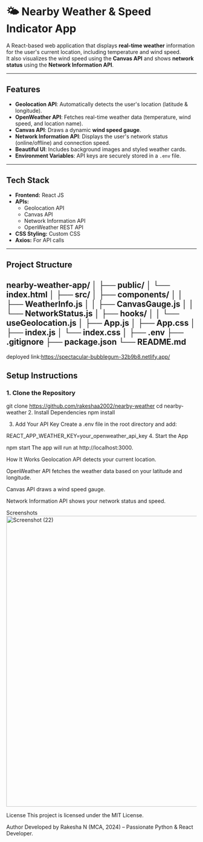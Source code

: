 # 🌤 Nearby Weather & Speed Indicator App

A React-based web application that displays **real-time weather** information for the user's current location, including temperature and wind speed.  
It also visualizes the wind speed using the **Canvas API** and shows **network status** using the **Network Information API**.

---

## **Features**
- **Geolocation API**: Automatically detects the user's location (latitude & longitude).
- **OpenWeather API**: Fetches real-time weather data (temperature, wind speed, and location name).
- **Canvas API**: Draws a dynamic **wind speed gauge**.
- **Network Information API**: Displays the user's network status (online/offline) and connection speed.
- **Beautiful UI**: Includes background images and styled weather cards.
- **Environment Variables**: API keys are securely stored in a `.env` file.

---

## **Tech Stack**
- **Frontend:** React JS
- **APIs:** 
  - Geolocation API
  - Canvas API
  - Network Information API
  - OpenWeather REST API
- **CSS Styling:** Custom CSS
- **Axios:** For API calls

---

## **Project Structure**
nearby-weather-app/
│
├── public/
│ └── index.html
│
├── src/
│ ├── components/
│ │ ├── WeatherInfo.js
│ │ ├── CanvasGauge.js
│ │ └── NetworkStatus.js
│ ├── hooks/
│ │ └── useGeolocation.js
│ ├── App.js
│ ├── App.css
│ ├── index.js
│ └── index.css
│
├── .env
├── .gitignore
├── package.json
└── README.md
---

deployed link:https://spectacular-bubblegum-32b9b8.netlify.app/
## **Setup Instructions**

### **1. Clone the Repository**

git clone https://github.com/rakeshaa2002/nearby-weather
cd nearby-weather
2. Install Dependencies
npm install

3. Add Your API Key
Create a .env file in the root directory and add:

REACT_APP_WEATHER_KEY=your_openweather_api_key
4. Start the App

npm start
The app will run at http://localhost:3000.

How It Works
Geolocation API detects your current location.

OpenWeather API fetches the weather data based on your latitude and longitude.

Canvas API draws a wind speed gauge.

Network Information API shows your network status and speed.

Screenshots
<img width="1366" height="768" alt="Screenshot (22)" src="https://github.com/user-attachments/assets/75ceeb23-a781-401e-9a01-34b31906dbba" />


License
This project is licensed under the MIT License.

Author
Developed by Rakesha N (MCA, 2024) – Passionate Python & React Developer.
